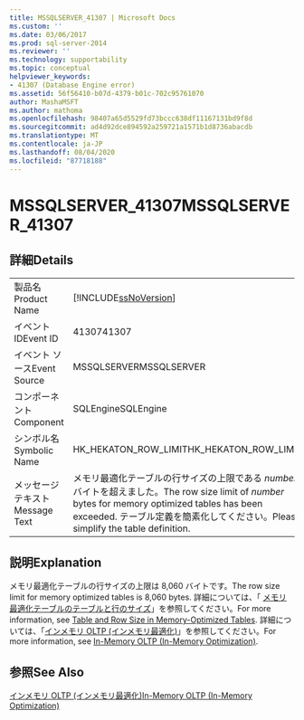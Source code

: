 ```yaml
---
title: MSSQLSERVER_41307 | Microsoft Docs
ms.custom: ''
ms.date: 03/06/2017
ms.prod: sql-server-2014
ms.reviewer: ''
ms.technology: supportability
ms.topic: conceptual
helpviewer_keywords:
- 41307 (Database Engine error)
ms.assetid: 56f56410-b07d-4379-b01c-702c95761070
author: MashaMSFT
ms.author: mathoma
ms.openlocfilehash: 98407a65d5529fd73bccc638df11167131bd9f8d
ms.sourcegitcommit: ad4d92dce894592a259721a1571b1d8736abacdb
ms.translationtype: MT
ms.contentlocale: ja-JP
ms.lasthandoff: 08/04/2020
ms.locfileid: "87718188"
---
```

# <a name="mssqlserver_41307"></a><span data-ttu-id="bd915-102">MSSQLSERVER_41307</span><span class="sxs-lookup"><span data-stu-id="bd915-102">MSSQLSERVER_41307</span></span>
    
## <a name="details"></a><span data-ttu-id="bd915-103">詳細</span><span class="sxs-lookup"><span data-stu-id="bd915-103">Details</span></span>  
  
|||  
|-|-|  
|<span data-ttu-id="bd915-104">製品名</span><span class="sxs-lookup"><span data-stu-id="bd915-104">Product Name</span></span>|[!INCLUDE[ssNoVersion](../../includes/ssnoversion-md.md)]|  
|<span data-ttu-id="bd915-105">イベント ID</span><span class="sxs-lookup"><span data-stu-id="bd915-105">Event ID</span></span>|<span data-ttu-id="bd915-106">41307</span><span class="sxs-lookup"><span data-stu-id="bd915-106">41307</span></span>|  
|<span data-ttu-id="bd915-107">イベント ソース</span><span class="sxs-lookup"><span data-stu-id="bd915-107">Event Source</span></span>|<span data-ttu-id="bd915-108">MSSQLSERVER</span><span class="sxs-lookup"><span data-stu-id="bd915-108">MSSQLSERVER</span></span>|  
|<span data-ttu-id="bd915-109">コンポーネント</span><span class="sxs-lookup"><span data-stu-id="bd915-109">Component</span></span>|<span data-ttu-id="bd915-110">SQLEngine</span><span class="sxs-lookup"><span data-stu-id="bd915-110">SQLEngine</span></span>|  
|<span data-ttu-id="bd915-111">シンボル名</span><span class="sxs-lookup"><span data-stu-id="bd915-111">Symbolic Name</span></span>|<span data-ttu-id="bd915-112">HK_HEKATON_ROW_LIMIT</span><span class="sxs-lookup"><span data-stu-id="bd915-112">HK_HEKATON_ROW_LIMIT</span></span>|  
|<span data-ttu-id="bd915-113">メッセージ テキスト</span><span class="sxs-lookup"><span data-stu-id="bd915-113">Message Text</span></span>|<span data-ttu-id="bd915-114">メモリ最適化テーブルの行サイズの上限である *number* バイトを超えました。</span><span class="sxs-lookup"><span data-stu-id="bd915-114">The row size limit of *number* bytes for memory optimized tables has been exceeded.</span></span> <span data-ttu-id="bd915-115">テーブル定義を簡素化してください。</span><span class="sxs-lookup"><span data-stu-id="bd915-115">Please simplify the table definition.</span></span>|  
  
## <a name="explanation"></a><span data-ttu-id="bd915-116">説明</span><span class="sxs-lookup"><span data-stu-id="bd915-116">Explanation</span></span>  
 <span data-ttu-id="bd915-117">メモリ最適化テーブルの行サイズの上限は 8,060 バイトです。</span><span class="sxs-lookup"><span data-stu-id="bd915-117">The row size limit for memory optimized tables is 8,060 bytes.</span></span> <span data-ttu-id="bd915-118">詳細については、「 [メモリ最適化テーブルのテーブルと行のサイズ](../in-memory-oltp/memory-optimized-tables.md)」を参照してください。</span><span class="sxs-lookup"><span data-stu-id="bd915-118">For more information, see [Table and Row Size in Memory-Optimized Tables](../in-memory-oltp/memory-optimized-tables.md).</span></span> <span data-ttu-id="bd915-119">詳細については、「[インメモリ OLTP &#40;インメモリ最適化&#41;](../in-memory-oltp/in-memory-oltp-in-memory-optimization.md)」を参照してください。</span><span class="sxs-lookup"><span data-stu-id="bd915-119">For more information, see [In-Memory OLTP &#40;In-Memory Optimization&#41;](../in-memory-oltp/in-memory-oltp-in-memory-optimization.md).</span></span>  
  
## <a name="see-also"></a><span data-ttu-id="bd915-120">参照</span><span class="sxs-lookup"><span data-stu-id="bd915-120">See Also</span></span>  
 [<span data-ttu-id="bd915-121">インメモリ OLTP &#40;インメモリ最適化&#41;</span><span class="sxs-lookup"><span data-stu-id="bd915-121">In-Memory OLTP &#40;In-Memory Optimization&#41;</span></span>](../in-memory-oltp/in-memory-oltp-in-memory-optimization.md)  
  
  
